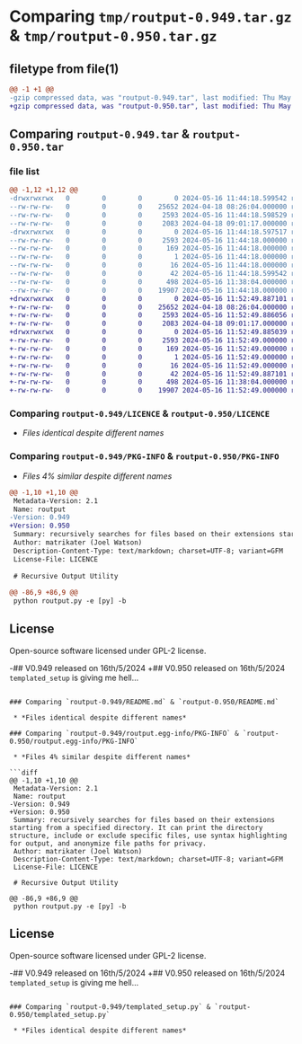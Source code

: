 # Comparing `tmp/routput-0.949.tar.gz` & `tmp/routput-0.950.tar.gz`

## filetype from file(1)

```diff
@@ -1 +1 @@
-gzip compressed data, was "routput-0.949.tar", last modified: Thu May 16 11:44:18 2024, max compression
+gzip compressed data, was "routput-0.950.tar", last modified: Thu May 16 11:52:49 2024, max compression
```

## Comparing `routput-0.949.tar` & `routput-0.950.tar`

### file list

```diff
@@ -1,12 +1,12 @@
-drwxrwxrwx   0        0        0        0 2024-05-16 11:44:18.599542 routput-0.949/
--rw-rw-rw-   0        0        0    25652 2024-04-18 08:26:04.000000 routput-0.949/LICENCE
--rw-rw-rw-   0        0        0     2593 2024-05-16 11:44:18.598529 routput-0.949/PKG-INFO
--rw-rw-rw-   0        0        0     2083 2024-04-18 09:01:17.000000 routput-0.949/README.md
-drwxrwxrwx   0        0        0        0 2024-05-16 11:44:18.597517 routput-0.949/routput.egg-info/
--rw-rw-rw-   0        0        0     2593 2024-05-16 11:44:18.000000 routput-0.949/routput.egg-info/PKG-INFO
--rw-rw-rw-   0        0        0      169 2024-05-16 11:44:18.000000 routput-0.949/routput.egg-info/SOURCES.txt
--rw-rw-rw-   0        0        0        1 2024-05-16 11:44:18.000000 routput-0.949/routput.egg-info/dependency_links.txt
--rw-rw-rw-   0        0        0       16 2024-05-16 11:44:18.000000 routput-0.949/routput.egg-info/top_level.txt
--rw-rw-rw-   0        0        0       42 2024-05-16 11:44:18.599542 routput-0.949/setup.cfg
--rw-rw-rw-   0        0        0      498 2024-05-16 11:38:04.000000 routput-0.949/setup.py
--rw-rw-rw-   0        0        0    19907 2024-05-16 11:44:18.000000 routput-0.949/templated_setup.py
+drwxrwxrwx   0        0        0        0 2024-05-16 11:52:49.887101 routput-0.950/
+-rw-rw-rw-   0        0        0    25652 2024-04-18 08:26:04.000000 routput-0.950/LICENCE
+-rw-rw-rw-   0        0        0     2593 2024-05-16 11:52:49.886056 routput-0.950/PKG-INFO
+-rw-rw-rw-   0        0        0     2083 2024-04-18 09:01:17.000000 routput-0.950/README.md
+drwxrwxrwx   0        0        0        0 2024-05-16 11:52:49.885039 routput-0.950/routput.egg-info/
+-rw-rw-rw-   0        0        0     2593 2024-05-16 11:52:49.000000 routput-0.950/routput.egg-info/PKG-INFO
+-rw-rw-rw-   0        0        0      169 2024-05-16 11:52:49.000000 routput-0.950/routput.egg-info/SOURCES.txt
+-rw-rw-rw-   0        0        0        1 2024-05-16 11:52:49.000000 routput-0.950/routput.egg-info/dependency_links.txt
+-rw-rw-rw-   0        0        0       16 2024-05-16 11:52:49.000000 routput-0.950/routput.egg-info/top_level.txt
+-rw-rw-rw-   0        0        0       42 2024-05-16 11:52:49.887101 routput-0.950/setup.cfg
+-rw-rw-rw-   0        0        0      498 2024-05-16 11:38:04.000000 routput-0.950/setup.py
+-rw-rw-rw-   0        0        0    19907 2024-05-16 11:52:49.000000 routput-0.950/templated_setup.py
```

### Comparing `routput-0.949/LICENCE` & `routput-0.950/LICENCE`

 * *Files identical despite different names*

### Comparing `routput-0.949/PKG-INFO` & `routput-0.950/PKG-INFO`

 * *Files 4% similar despite different names*

```diff
@@ -1,10 +1,10 @@
 Metadata-Version: 2.1
 Name: routput
-Version: 0.949
+Version: 0.950
 Summary: recursively searches for files based on their extensions starting from a specified directory. It can print the directory structure, include or exclude specific files, use syntax highlighting for output, and anonymize file paths for privacy.
 Author: matrikater (Joel Watson)
 Description-Content-Type: text/markdown; charset=UTF-8; variant=GFM
 License-File: LICENCE
 
 # Recursive Output Utility
 
@@ -86,9 +86,9 @@
 python routput.py -e [py] -b
 ```
 
 ## License
 
 Open-source software licensed under GPL-2 license.
 
-## V0.949 released on 16th/5/2024
+## V0.950 released on 16th/5/2024
 `templated_setup` is giving me hell...
```

### Comparing `routput-0.949/README.md` & `routput-0.950/README.md`

 * *Files identical despite different names*

### Comparing `routput-0.949/routput.egg-info/PKG-INFO` & `routput-0.950/routput.egg-info/PKG-INFO`

 * *Files 4% similar despite different names*

```diff
@@ -1,10 +1,10 @@
 Metadata-Version: 2.1
 Name: routput
-Version: 0.949
+Version: 0.950
 Summary: recursively searches for files based on their extensions starting from a specified directory. It can print the directory structure, include or exclude specific files, use syntax highlighting for output, and anonymize file paths for privacy.
 Author: matrikater (Joel Watson)
 Description-Content-Type: text/markdown; charset=UTF-8; variant=GFM
 License-File: LICENCE
 
 # Recursive Output Utility
 
@@ -86,9 +86,9 @@
 python routput.py -e [py] -b
 ```
 
 ## License
 
 Open-source software licensed under GPL-2 license.
 
-## V0.949 released on 16th/5/2024
+## V0.950 released on 16th/5/2024
 `templated_setup` is giving me hell...
```

### Comparing `routput-0.949/templated_setup.py` & `routput-0.950/templated_setup.py`

 * *Files identical despite different names*

